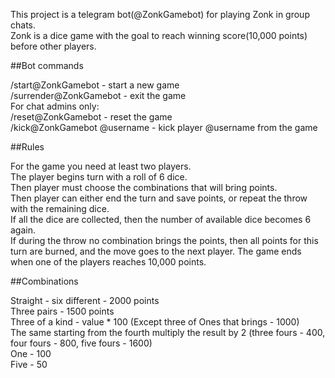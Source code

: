 This project is a telegram bot(@ZonkGamebot) for playing Zonk in group chats.  
Zonk is a dice game with the goal to reach winning score(10,000 points) before other players. 

##Bot commands

/start@ZonkGamebot - start a new game  
/surrender@ZonkGamebot - exit the game  
For chat admins only:  
/reset@ZonkGamebot - reset the game  
/kick@ZonkGamebot @username - kick player @username from the game   

##Rules

For the game you need at least two players.  
The player begins turn with a roll of 6 dice.  
Then player must choose the combinations that will bring points.  
Then player can either end the turn and save points, or repeat the throw with the remaining dice.  
If all the dice are collected, then the number of available dice becomes 6 again.  
If during the throw no combination brings the points, then all points for this turn are burned, and the move goes to the next player. 
The game ends when one of the players reaches 10,000 points.

##Combinations

Straight - six different - 2000 points  
Three pairs - 1500 points  
Three of a kind - value * 100 (Except three of Ones that brings - 1000)  
The same starting from the fourth multiply the result by 2 (three fours - 400, four fours - 800, five fours - 1600)  
One - 100  
Five - 50  
